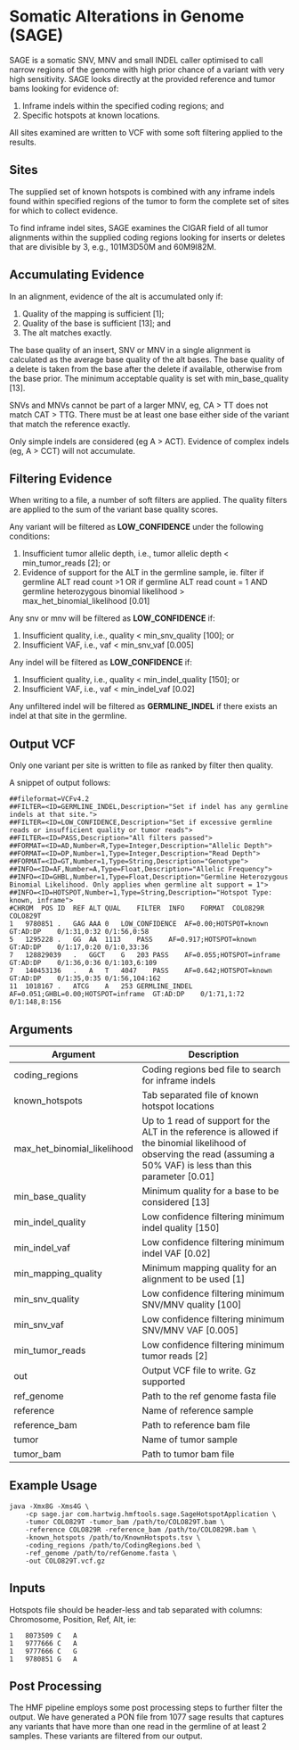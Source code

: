 
# Somatic Alterations in Genome (SAGE)
SAGE is a somatic SNV, MNV and small INDEL caller optimised to call narrow regions of the genome with high prior chance of a variant with very high sensitivity. SAGE looks directly at the provided reference and tumor bams looking for evidence of:
1. Inframe indels within the specified coding regions; and
2. Specific hotspots at known locations.

All sites examined are written to VCF with some soft filtering applied to the results.  

## Sites
The supplied set of known hotspots is combined with any inframe indels found within specified regions of the tumor to form the complete set of sites for which to collect evidence. 

To find inframe indel sites, SAGE examines the CIGAR field of all tumor alignments within the supplied coding regions looking for inserts or deletes that are divisible by 3, e.g., 101M3D50M and 60M9I82M.

## Accumulating Evidence
In an alignment, evidence of the alt is accumulated only if:
1. Quality of the mapping is sufficient [1]; 
2. Quality of the base is sufficient [13]; and
2. The alt matches exactly. 

The base quality of an insert, SNV or MNV in a single alignment is calculated as the average base quality of the alt bases. The base quality of a delete is taken from the base after the delete if available, otherwise from the base prior. The minimum acceptable quality is set with min_base_quality [13].

SNVs and MNVs cannot be part of a larger MNV, eg, CA > TT does not match CAT > TTG. There must be at least one base either side of the variant that match the reference exactly. 

Only simple indels are considered (eg A > ACT). Evidence of complex indels (eg, A > CCT) will not accumulate. 

## Filtering Evidence
When writing to a file, a number of soft filters are applied. The quality filters are applied to the sum of the variant base quality scores.

Any variant will be filtered as **LOW_CONFIDENCE** under the following conditions:
1. Insufficient tumor allelic depth, i.e., tumor allelic depth < min_tumor_reads [2]; or
2. Evidence of support for the ALT in the germline sample, ie. filter if germline ALT read count >1 OR if germline ALT read count = 1 AND germline heterozygous binomial likelihood > max_het_binomial_likelihood [0.01]

Any snv or mnv will be filtered as **LOW_CONFIDENCE** if:
1. Insufficient quality, i.e., quality < min_snv_quality [100]; or
2. Insufficient VAF, i.e., vaf < min_snv_vaf [0.005]

Any indel will be filtered as **LOW_CONFIDENCE** if:
1. Insufficient quality, i.e., quality < min_indel_quality [150]; or
2. Insufficient VAF, i.e., vaf < min_indel_vaf [0.02]

Any unfiltered indel will be filtered as **GERMLINE_INDEL** if there exists an indel at that site in the germline. 

## Output VCF
Only one variant per site is written to file as ranked by filter then quality.

A snippet of output follows:

```
##fileformat=VCFv4.2
##FILTER=<ID=GERMLINE_INDEL,Description="Set if indel has any germline indels at that site.">
##FILTER=<ID=LOW_CONFIDENCE,Description="Set if excessive germline reads or insufficient quality or tumor reads">
##FILTER=<ID=PASS,Description="All filters passed">
##FORMAT=<ID=AD,Number=R,Type=Integer,Description="Allelic Depth">
##FORMAT=<ID=DP,Number=1,Type=Integer,Description="Read Depth">
##FORMAT=<ID=GT,Number=1,Type=String,Description="Genotype">
##INFO=<ID=AF,Number=A,Type=Float,Description="Allelic Frequency">
##INFO=<ID=GHBL,Number=1,Type=Float,Description="Germline Heterozygous Binomial Likelihood. Only applies when germline alt support = 1">
##INFO=<ID=HOTSPOT,Number=1,Type=String,Description="Hotspot Type: known, inframe">
#CHROM	POS	ID	REF	ALT	QUAL	FILTER	INFO	FORMAT	COLO829R	COLO829T
1	9780851	.	GAG	AAA	0	LOW_CONFIDENCE	AF=0.00;HOTSPOT=known	GT:AD:DP	0/1:31,0:32	0/1:56,0:58
5	1295228	.	GG	AA	1113	PASS	AF=0.917;HOTSPOT=known	GT:AD:DP	0/1:17,0:20	0/1:0,33:36
7	128829039	.	GGCT	G	203	PASS	AF=0.055;HOTSPOT=inframe	GT:AD:DP	0/1:36,0:36	0/1:103,6:109
7	140453136	.	A	T	4047	PASS	AF=0.642;HOTSPOT=known	GT:AD:DP	0/1:35,0:35	0/1:56,104:162
11	1018167	.	ATCG	A	253	GERMLINE_INDEL	AF=0.051;GHBL=0.00;HOTSPOT=inframe	GT:AD:DP	0/1:71,1:72	0/1:148,8:156
```

## Arguments

Argument | Description 
---|---
coding_regions | Coding regions bed file to search for inframe indels
known_hotspots | Tab separated file of known hotspot locations
max_het_binomial_likelihood | Up to 1 read of support for the ALT in the reference is allowed if the binomial likelihood of observing the read (assuming a 50% VAF) is less than this parameter [0.01]
min_base_quality | Minimum quality for a base to be considered [13]
min_indel_quality | Low confidence filtering minimum indel quality [150]
min_indel_vaf | Low confidence filtering minimum indel VAF [0.02]
min_mapping_quality |  Minimum mapping quality for an alignment to be used [1]
min_snv_quality | Low confidence filtering minimum SNV/MNV quality [100]
min_snv_vaf | Low confidence filtering minimum SNV/MNV VAF [0.005]
min_tumor_reads | Low confidence filtering minimum tumor reads [2]
out | Output VCF file to write. Gz  supported
ref_genome | Path to the ref genome fasta file
reference | Name of reference sample
reference_bam | Path to reference bam file
tumor | Name of tumor sample
tumor_bam | Path to tumor bam file

## Example Usage
```
java -Xmx8G -Xms4G \
    -cp sage.jar com.hartwig.hmftools.sage.SageHotspotApplication \
    -tumor COLO829T -tumor_bam /path/to/COLO829T.bam \
    -reference COLO829R -reference_bam /path/to/COLO829R.bam \
    -known_hotspots /path/to/KnownHotspots.tsv \
    -coding_regions /path/to/CodingRegions.bed \
    -ref_genome /path/to/refGenome.fasta \
    -out COLO829T.vcf.gz
```

## Inputs

Hotspots file should be header-less and tab separated with columns: Chromosome, Position, Ref, Alt, ie:
``` 
1	8073509	C	A
1	9777666	C	A
1	9777666	C	G
1	9780851	G	A
``` 

## Post Processing
The HMF pipeline employs some post processing steps to further filter the output. We have generated a PON file from 1077 sage results that captures any variants that have more than one read in the germline of at least 2 samples. These variants are filtered from our output.

 